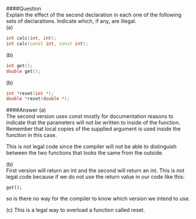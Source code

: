 ####Question  
Explain the effect of the second declaration in each one of the following sets of declarations. Indicate which, if any, are illegal.  
(a)  
```cpp
int calc(int, int);
int calc(const int, const int);
```
(b)  
```cpp
int get();
double get();
```
(b)  
```cpp
int *reset(int *);
double *reset(double *);
```
####Answer
(a)  
The second version uses const mostly for documentation reasons to indicate that the parameters will not be written to inside of the function. Remember that local copies of the supplied argument is used inside the function in this case.  

This is not legal code since the compiler will not be able to distinguish between the two functions that looks the same from the outside.  

(b)  
First version will return an int and the second will return an int. This is not legal code because if we do not use the return value in our code like this:
```
get();
```
so is there no way for the compiler to know which version we intend to use.  

(c)
This is a legal way to overload a function called reset.
